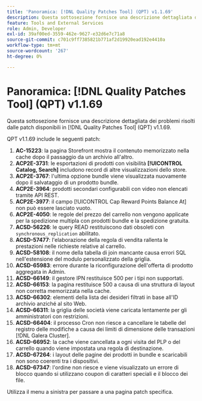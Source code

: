 ```yaml
---
title: 'Panoramica: [!DNL Quality Patches Tool] (QPT) v1.1.69'
description: Questa sottosezione fornisce una descrizione dettagliata dei problemi risolti dalle patch disponibili in  [!DNL Quality Patches Tool] (QPT) v1.1.69.
feature: Tools and External Services
role: Admin, Developer
exl-id: 39af00ed-3559-462e-9627-e32d6e7c71a8
source-git-commit: c701c9ff7385821b771af2d19920ead192e4410a
workflow-type: tm+mt
source-wordcount: '267'
ht-degree: 0%

---
```


# Panoramica: [!DNL Quality Patches Tool] (QPT) v1.1.69

Questa sottosezione fornisce una descrizione dettagliata dei problemi risolti dalle patch disponibili in [!DNL Quality Patches Tool] (QPT) v1.1.69.

QPT v1.1.69 include le seguenti patch:
1. **AC-15223**: la pagina Storefront mostra il contenuto memorizzato nella cache dopo il passaggio da un archivio all&#39;altro.
1. **ACP2E-3731**: le esportazioni di prodotti con visibilità **[!UICONTROL Catalog, Search]** includono record di altre visualizzazioni dello store.
1. **ACP2E-3767**: l&#39;ultima opzione bundle viene visualizzata nuovamente dopo il salvataggio di un prodotto bundle.
1. **ACP2E-3964**: prodotti secondari configurabili con video non elencati tramite API REST.
1. **ACP2E-3977**: il campo [!UICONTROL Cap Reward Points Balance At] non può essere lasciato vuoto.
1. **ACP2E-4050**: le regole del prezzo del carrello non vengono applicate per la spedizione multipla con prodotti bundle e la spedizione gratuita.
1. **ACSD-56226**: le query READ restituiscono dati obsoleti con `synchronous_replication` abilitato.
1. **ACSD-57477**: l&#39;elaborazione della regola di vendita rallenta le prestazioni nelle richieste relative al carrello.
1. **ACSD-58108**: il nome della tabella di join mancante causa errori SQL nell&#39;estensione del modulo personalizzato della griglia.
1. **ACSD-65983**: errore durante la riconfigurazione dell&#39;offerta di prodotto aggregata in Admin.
1. **ACSD-66149**: il gestore IPN restituisce 500 per i tipi non supportati.
1. **ACSD-66153**: la pagina restituisce 500 a causa di una struttura di layout non corretta memorizzata nella cache.
1. **ACSD-66302**: elementi della lista dei desideri filtrati in base all&#39;ID archivio anziché al sito Web.
1. **ACSD-66311**: la griglia delle società viene caricata lentamente per gli amministratori con restrizioni.
1. **ACSD-66404**: il processo Cron non riesce a cancellare le tabelle del registro delle modifiche a causa dei limiti di dimensione delle transazioni [!DNL Galera Cluster].
1. **ACSD-66952**: la cache viene cancellata a ogni visita del PLP o del carrello quando viene impostata una regola di destinazione.
1. **ACSD-67264**: i layout delle pagine dei prodotti in bundle e scaricabili non sono coerenti tra i dispositivi.
1. **ACSD-67347**: l&#39;ordine non riesce e viene visualizzato un errore di blocco quando si utilizzano coupon di caratteri speciali e il blocco dei file.

Utilizza il menu a sinistra per passare a una pagina patch specifica.
